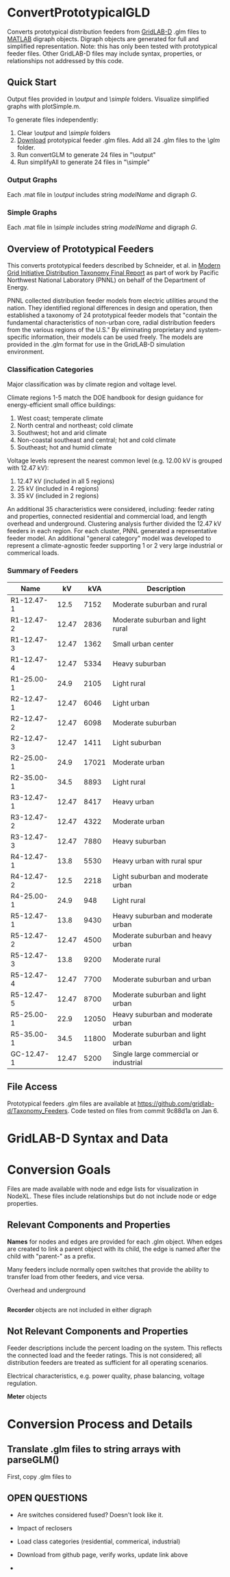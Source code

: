 # ConvertPrototypicalGLD
Converts prototypical distribution feeders from [GridLAB-D](https://www.gridlabd.org/) .glm files to [MATLAB](https://www.mathworks.com/products/matlab.html) digraph objects. Digraph objects are generated for full and simplified representation. Note: this has only been tested with prototypical feeder files. Other GridLAB-D files may include syntax, properties, or relationships not addressed by this code.

## Quick Start
Output files provided in _\output_ and _\simple_ folders. Visualize simplified graphs with plotSimple.m.

To generate files independently:
1. Clear _\output_ and _\simple_ folders
2. [Download](https://github.com/gridlab-d/Taxonomy_Feeders) prototypical feeder .glm files. Add all 24 .glm files to the _\glm_ folder.
3. Run convertGLM to generate 24 files in "\output"
4. Run simplifyAll to generate 24 files in "\simple"

### Output Graphs
Each .mat file in _\output_ includes string _modelName_ and digraph _G_.

### Simple Graphs
Each .mat file in _\simple_ includes string _modelName_ and digraph _G_.

## Overview of Prototypical Feeders
This converts prototypical feeders described by Schneider, et al. in [Modern Grid Initiative Distribution Taxonomy Final Report](https://www.osti.gov/biblio/1040684-modern-grid-initiative-distribution-taxonomy-final-report) as part of work by Pacific Northwest National Laboratory (PNNL) on behalf of the Department of Energy.

PNNL collected distribution feeder models from electric utilities around the nation. They identified regional differences in design and operation, then established a taxonomy of 24 prototypical feeder models that "contain the fundamental characteristics of non-urban core, radial distribution feeders from the various regions of the U.S." By eliminating proprietary and system-specific information, their models can be used freely. The models are provided in the .glm format for use in the GridLAB-D simulation environment.

### Classification Categories
Major classification was by climate region and voltage level.

Climate regions 1-5 match the DOE handbook for design guidance for energy-efficient small office buildings:
1. West coast; temperate climate
2. North central and northeast; cold climate
3. Southwest; hot and arid climate
4. Non-coastal southeast and central; hot and cold climate
5. Southeast; hot and humid climate

Voltage levels represent the nearest common level (e.g. 12.00 kV is grouped with 12.47 kV):
1. 12.47 kV (included in all 5 regions)
2. 25 kV (included in 4 regions)
3. 35 kV (included in 2 regions)

An additional 35 characteristics were considered, including: feeder rating and properties, connected residential and commercial load, and length overhead and underground. Clustering analysis further divided the 12.47 kV feeders in each region. For each cluster, PNNL generated a representative feeder model. An additional "general category" model was developed to represent a climate-agnostic feeder supporting 1 or 2 very large industrial or commerical loads.

### Summary of Feeders
| Name		| kV	| kVA	| Description 						|
|-----------|-------|-------|-----------------------------------|
|R1-12.47-1	|12.5	|7152	|Moderate suburban and rural		|
|R1-12.47-2	|12.47	|2836	|Moderate suburban and light rural	|
|R1-12.47-3	|12.47	|1362	|Small urban center					|
|R1-12.47-4	|12.47	|5334	|Heavy suburban						|
|R1-25.00-1	|24.9	|2105	|Light rural						|
|R2-12.47-1	|12.47	|6046	|Light urban						|
|R2-12.47-2	|12.47	|6098	|Moderate suburban					|
|R2-12.47-3	|12.47	|1411	|Light suburban						|
|R2-25.00-1	|24.9	|17021	|Moderate urban						|
|R2-35.00-1	|34.5	|8893	|Light rural						|
|R3-12.47-1	|12.47	|8417	|Heavy urban						|
|R3-12.47-2	|12.47	|4322	|Moderate urban						|
|R3-12.47-3	|12.47	|7880	|Heavy suburban						|
|R4-12.47-1	|13.8	|5530	|Heavy urban with rural spur		|
|R4-12.47-2	|12.5	|2218	|Light suburban and moderate urban	|
|R4-25.00-1	|24.9	|948	|Light rural						|
|R5-12.47-1	|13.8	|9430	|Heavy suburban and moderate urban	|
|R5-12.47-2	|12.47	|4500	|Moderate suburban and heavy urban	|
|R5-12.47-3	|13.8	|9200	|Moderate rural						|
|R5-12.47-4	|12.47	|7700	|Moderate suburban and urban		|
|R5-12.47-5	|12.47	|8700	|Moderate suburban and light urban	|
|R5-25.00-1	|22.9	|12050	|Heavy suburban and moderate urban	|
|R5-35.00-1	|34.5	|11800	|Moderate suburban and light urban	|
|GC-12.47-1	|12.47	|5200	|Single large commercial or industrial|

## File Access
Prototypical feeders .glm files are available at https://github.com/gridlab-d/Taxonomy_Feeders. Code tested on files from commit 9c88d1a on Jan 6.

# GridLAB-D Syntax and Data

# Conversion Goals

Files are made available with node and edge lists for visualization in NodeXL. These files include relationships but do not include node or edge properties.

## Relevant Components and Properties
**Names** for nodes and edges are provided for each .glm object. When edges are created to link a parent object with its child, the edge is named after the child with "parent-" as a prefix.



Many feeders include normally open switches that provide the ability to transfer load from other feeders, and vice versa.

Overhead and underground

## 

**Recorder** objects are not included in either digraph

## Not Relevant Components and Properties
Feeder descriptions include the percent loading on the system. This reflects the connected load and the feeder ratings. This is not considered; all distribution feeders are treated as sufficient for all operating scenarios.

Electrical characteristics, e.g. power quality, phase balancing, voltage regulation.



**Meter** objects

# Conversion Process and Details
## Translate .glm files to string arrays with parseGLM()
First, copy .glm files to 

## 


## OPEN QUESTIONS
- Are switches considered fused? Doesn't look like it.
- Impact of reclosers
- Load class categories (residential, commerical, industrial)

- Download from github page, verify works, update link above


- 

